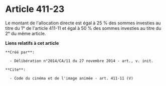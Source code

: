 # Article 411-23

Le montant de l'allocation directe est égal à 25 % des sommes investies au titre du 1° de l'article 411-11 et égal à 50 % des
sommes investies au titre du 2° du même article.

**Liens relatifs à cet article**

	**Créé par**:

	  - Délibération n°2014/CA/11 du 27 novembre 2014 - art., v. init.

	**Cite**:

	  - Code du cinéma et de l'image animée - art. 411-11 (V)
